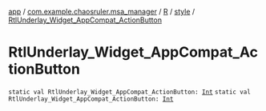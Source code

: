 [app](../../../index.md) / [com.example.chaosruler.msa_manager](../../index.md) / [R](../index.md) / [style](index.md) / [RtlUnderlay_Widget_AppCompat_ActionButton](.)

# RtlUnderlay_Widget_AppCompat_ActionButton

`static val RtlUnderlay_Widget_AppCompat_ActionButton: `[`Int`](https://kotlinlang.org/api/latest/jvm/stdlib/kotlin/-int/index.html)
`static val RtlUnderlay_Widget_AppCompat_ActionButton: `[`Int`](https://kotlinlang.org/api/latest/jvm/stdlib/kotlin/-int/index.html)